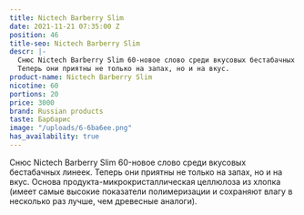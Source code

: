 ```yaml
---
title: Nictech Barberry Slim
date: 2021-11-21 07:35:00 Z
position: 46
title-seo: Nictech Barberry Slim
descr: |-
  Снюс Nictech Barberry Slim 60-новое слово среди вкусовых бестабачных линеек.
  Теперь они приятны не только на запах, но и на вкус.
product-name: Nictech Barberry Slim
nicotine: 60
portions: 20
price: 3000
brand: Russian products
taste: Барбарис
image: "/uploads/6-6ba6ee.png"
has_availability: true
---
```


Снюс Nictech Barberry Slim 60-новое слово среди вкусовых бестабачных линеек.
Теперь они приятны не только на запах, но и на вкус.
Основа продукта-микрокристаллическая целлюлоза из хлопка (имеет самые высокие показатели полимеризации и сохраняют влагу в несколько раз лучше, чем древесные аналоги).
